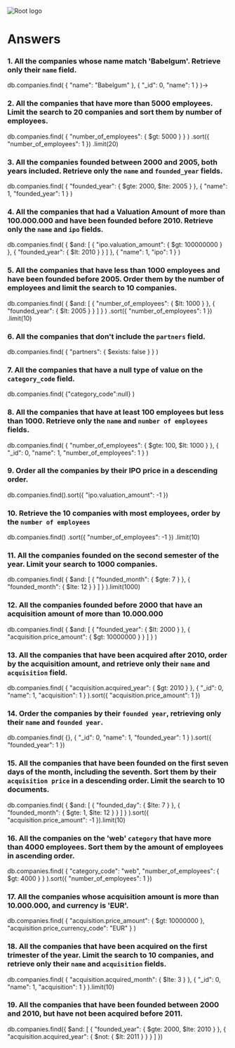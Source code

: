 ![Root logo](https://imgur.com/Hq8xgzy.png)
# Answers

### 1. All the companies whose name match 'Babelgum'. Retrieve only their `name` field.

db.companies.find( { "name": "Babelgum" }, { "_id": 0, "name": 1 } )->

### 2. All the companies that have more than 5000 employees. Limit the search to 20 companies and sort them by **number of employees**.

db.companies.find( { "number_of_employees": { $gt: 5000 } } ) .sort({ "number_of_employees": 1 }) .limit(20)

### 3. All the companies founded between 2000 and 2005, both years included. Retrieve only the `name` and `founded_year` fields.

db.companies.find( { "founded_year": { $gte: 2000, $lte: 2005 } }, {
    "name": 1,
    "founded_year": 1
}
)

### 4. All the companies that had a Valuation Amount of more than 100.000.000 and have been founded before 2010. Retrieve only the `name` and `ipo` fields.

db.companies.find( { $and: [ { "ipo.valuation_amount": { $gt: 100000000 } }, { "founded_year": { $lt: 2010 } } ] }, {
    "name": 1,
    "ipo": 1
}
)

### 5. All the companies that have less than 1000 employees and have been founded before 2005. Order them by the number of employees and limit the search to 10 companies.

db.companies.find( { $and: [ { "number_of_employees": { $lt: 1000 } }, { "founded_year": { $lt: 2005 } } ] } ) .sort({ "number_of_employees": 1 }) .limit(10)

### 6. All the companies that don't include the `partners` field.

db.companies.find( { "partners": { $exists: false } } )

### 7. All the companies that have a null type of value on the `category_code` field.

db.companies.find( {"category_code":null} )

### 8. All the companies that have at least 100 employees but less than 1000. Retrieve only the `name` and `number of employees` fields.

db.companies.find( { "number_of_employees": { $gte: 100, $lt: 1000 } }, { "_id": 0, "name": 1, "number_of_employees": 1 } )

### 9. Order all the companies by their IPO price in a descending order.

db.companies.find().sort({ "ipo.valuation_amount": -1 })

### 10. Retrieve the 10 companies with most employees, order by the `number of employees`

db.companies.find() .sort({ "number_of_employees": -1 }) .limit(10)

### 11. All the companies founded on the second semester of the year. Limit your search to 1000 companies.

db.companies.find( { $and: [ { "founded_month": { $gte: 7 } }, { "founded_month": { $lte: 12 } } ] } ).limit(1000)



### 12. All the companies founded before 2000 that have an acquisition amount of more than 10.000.000

db.companies.find( { $and: [ { "founded_year": { $lt: 2000 } }, { "acquisition.price_amount": { $gt: 10000000 } } ] } )

### 13. All the companies that have been acquired after 2010, order by the acquisition amount, and retrieve only their `name` and `acquisition` field.

db.companies.find( { "acquisition.acquired_year": { $gt: 2010 } }, { "_id": 0, "name": 1, "acquisition": 1 } ).sort({ "acquisition.price_amount": 1 })

### 14. Order the companies by their `founded year`, retrieving only their `name` and `founded year`.

db.companies.find( {}, { "_id": 0, "name": 1, "founded_year": 1 } ).sort({ "founded_year": 1 })

### 15. All the companies that have been founded on the first seven days of the month, including the seventh. Sort them by their `acquisition price` in a descending order. Limit the search to 10 documents.

db.companies.find( { $and: [ { "founded_day": { $lte: 7 } }, { "founded_month": { $gte: 1, $lte: 12 } } ] } ).sort({ "acquisition.price_amount": -1 }).limit(10)

### 16. All the companies on the 'web' `category` that have more than 4000 employees. Sort them by the amount of employees in ascending order.

db.companies.find( { "category_code": "web", "number_of_employees": { $gt: 4000 } } ).sort({ "number_of_employees": 1 })

### 17. All the companies whose acquisition amount is more than 10.000.000, and currency is 'EUR'.

db.companies.find( { "acquisition.price_amount": { $gt: 10000000 }, "acquisition.price_currency_code": "EUR" } )

### 18. All the companies that have been acquired on the first trimester of the year. Limit the search to 10 companies, and retrieve only their `name` and `acquisition` fields.

db.companies.find( { "acquisition.acquired_month": { $lte: 3 } }, { "_id": 0, "name": 1, "acquisition": 1 } ).limit(10)

### 19. All the companies that have been founded between 2000 and 2010, but have not been acquired before 2011.

db.companies.find({ $and: [ { "founded_year": { $gte: 2000, $lte: 2010 } }, { "acquisition.acquired_year": { $not: { $lt: 2011 } } } ] })
